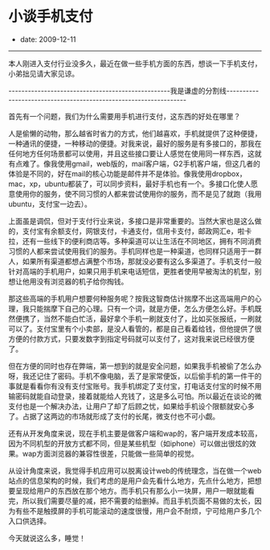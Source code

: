 # 小谈手机支付

- date: 2009-12-11

--------------------------


本人刚进入支付行业没多久，最近在做一些手机方面的东西，想谈一下手机支付，小弟拙见请大家见谅。

--------------------------------------------------我是谦虚的分割线-----------------------------------------------------------------

首先有一个问题，我们为什么需要用手机进行支付，这东西的好处在哪里？

人是偷懒的动物，那么越省时省力的方式，他们越喜欢，手机就提供了这种便捷，一种通讯的便捷，一种移动的便捷。对我来说，最好的服务是有多接口的，那我在任何地方任何场景都可以使用，并且这些接口要让人感觉在使用同一样东西，这就有点难了。像我使用gmail，web版的，mail客户端，G2手机客户端，但这几者的体验是不同的，好在mail的核心功能是邮件并不是体验。像我使用dropbox，mac，xp，ubuntu都装了，可以同步资料，最好手机也有一个。多接口化使人愿意使用你的服务，使不同习惯的人都来尝试使用你的服务，而不是见了就跑（我用ubuntu，支付宝一边去）。

上面虽是调侃，但对于支付行业来说，多接口是非常重要的。当然大家也是这么做的，支付宝有余额支付，网银支付，卡通支付，信用卡支付，邮政网汇e，啦卡拉，还有一些线下的便利商店等。多种渠道可以让生活在不同地区，拥有不同消费习惯的人都来尝试使用我们的服务。手机同样也是一种渠道，也同样只适用于一群人，如果所有渠道都想占满整个市场，那就没必要有这么多渠道了。手机支付一般针对高端的手机用户，如果只用手机来电话短信，更胜者使用早被淘汰的机型，别想让他用没有浏览器的机子给你掏钱。

那这些高端的手机用户想要何种服务呢？按我这智商估计揣摩不出这高端用户的心理，我只能揣摩下自己的心理。只有一个词，就是方便，怎么方便怎么好。手机既然便携了，当然不能白忙活，最好拿个手机一刷就支付了，比如买张报纸，一刷就可以了。支付宝里有个小卖部，是没人看管的，都是自己看着给钱，但他提供了很方便的付款方式，只要发数字到指定号码就可以支付了，这对我来说已经很方便了。

但在方便的同时也存在弊端，第一想到的就是安全问题，如果我手机被偷了怎么办呀，我还记住了密码。手机不像电脑，丢了是家常便饭，以后偷手机的第一件干的事就是看看你有没有支付宝账号。我手机绑定了支付宝，打电话支付宝的时候不用输密码就能自动登录，接着就能给人充钱了，这是多么可怕。所以最近在谈论的微支付也是一个解决办法，让用户了却了后顾之忧，如果给手机设个限额就安心多了。占据了这两边的市场就形成了支付的长尾，微支付也不可小觑。

还有从开发角度来说，现在手机主要是做客户端和wap的，客户端开发成本较高，因为不同机型的开放方式都不同，但是某些机型（如iphone）可以做出很炫的效果。wap方面浏览器的兼容性很差，只能做一些简单的视觉。

从设计角度来说，我觉得手机应用可以脱离设计web的传统理念，当在做一个web站点的信息架构的时候，我们考虑的是用户会先看什么地方，先点什么地方，把想要呈现给用户的东西放在那个地方。而手机只有那么小一块屏，用户一眼就能看完，所以我们需要尽量的减，把不需要的给删掉。而且手机页面不易做的太长，因为有些不是触摸屏的手机可能滚动的速度很慢，用户会不耐烦，宁可给用户多几个入口供选择。

今天就说这么多，睡觉！
